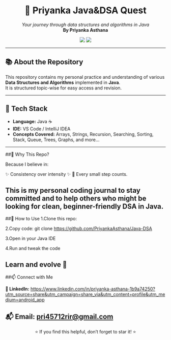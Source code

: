 <h1 align="center">📘 Priyanka Java&DSA Quest </h1>
<p align="center">
  <i>Your journey through data structures and algorithms in Java</i><br>
  <b>By Priyanka Asthana</b>
</p>

<p align="center">
  <img src="https://img.shields.io/badge/Language-Java-orange?style=flat-square">
  <img src="https://img.shields.io/badge/Status-Work_in_Progress-yellow?style=flat-square">
</p>

---

## 📚 About the Repository
This repository contains my personal practice and understanding of various **Data Structures and Algorithms** implemented in **Java**.  
It is structured topic-wise for easy access and revision.

---

## 🔧 Tech Stack
- **Language:** Java ☕
- **IDE:** VS Code / IntelliJ IDEA
- **Concepts Covered:** Arrays, Strings, Recursion, Searching, Sorting, Stack, Queue, Trees, Graphs, and more...

---
##🌟 Why This Repo?

Because I believe in:

✨ Consistency over intensity ✨
🌱 Every small step counts.

This is my personal coding journal to stay committed and to help others who might be looking for clean, beginner-friendly DSA in Java.
---
##📌 How to Use
1.Clone this repo:

2.Copy code: git clone https://github.com/PriyankaAsthana/Java-DSA

3.Open in your Java IDE

4.Run and tweak the code

Learn and evolve 🌱
---
##📫 Connect with Me

**💼 LinkedIn:** https://www.linkedin.com/in/priyanka-asthana-1b9a74250?utm_source=share&utm_campaign=share_via&utm_content=profile&utm_medium=android_app

📬 Email: pri45712rir@gmail.com
---
<p align="center"> ⭐ If you find this helpful, don’t forget to star it! ⭐ </p> 
